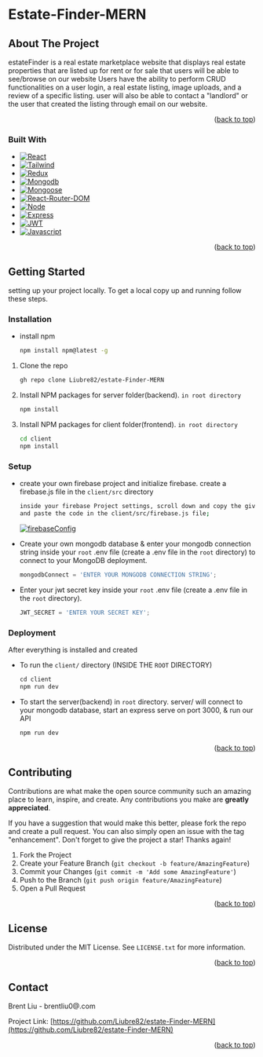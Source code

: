 # Estate-Finder-MERN



<!-- ABOUT THE PROJECT -->
## About The Project
estateFinder is a real estate marketplace website that displays real estate properties that are listed up for rent or for sale that 
users will be able to see/browse on our website
Users have the ability to perform CRUD functionalities on a user login, a real estate listing, image uploads, 
and a review of a specific listing. user will also be able to contact a "landlord" or the user that created the listing through email on our website.


<p align="right">(<a href="#readme-top">back to top</a>)</p>



### Built With

* [![React][React.js]][React-url]
* [![Tailwind][Tailwind.com]][Tailwind-url]
* [![Redux][Redux.com]][Redux-url]
* [![Mongodb][Mongodb.com]][Mongodb-url]
* [![Mongoose][Mongoose.js]][Mongoose-url]
* [![React-Router-DOM][React-Router-DOM]][React-Router-DOM-url]
* [![Node][Node.js]][Node-url]
* [![Express][Express.js]][Express-url]
* [![JWT][JWT.io]][JWT-url]
* [![Javascript][Javascript.com]][Javascript-url]

<p align="right">(<a href="#readme-top">back to top</a>)</p>



<!-- GETTING STARTED -->
## Getting Started

setting up your project locally. To get a local copy up and running follow these steps.

### Installation

* install npm
  ```sh
  npm install npm@latest -g
  ```

1. Clone the repo
   ```sh
   gh repo clone Liubre82/estate-Finder-MERN
   ```
   
2. Install NPM packages for server folder(backend). `in root directory`
   ```sh
   npm install
   ```
   
3. Install NPM packages for client folder(frontend). `in root directory`
   ```sh
   cd client
   npm install
   ```


### Setup

* create your own firebase project and initialize firebase. create a firebase.js file in the `client/src` directory

  ```sh
  inside your firebase Project settings, scroll down and copy the given firebase initializer code
  and paste the code in the client/src/firebase.js file;
   ```
  [![firebaseConfig][firebase-config-img]][firebase-config-img-url]
   
* Create your own mongodb database & enter your mongodb connection string inside your `root` .env file (create a .env file in the `root` directory)
  to connect to your MongoDB deployment.
   ```js
   mongodbConnect = 'ENTER YOUR MONGODB CONNECTION STRING';
   ```
   
* Enter your jwt secret key inside your `root` .env file (create a .env file in the `root` directory).
   ```js
   JWT_SECRET = 'ENTER YOUR SECRET KEY';
   ```


### Deployment

After everything is installed and created
   
* To run the `client/` directory (INSIDE THE `ROOT` DIRECTORY)
   ```js
   cd client
   npm run dev
   ```
   
* To start the server(backend)  in `root` directory. server/ will connect to your mongodb database, start an express serve on port 3000, & run our API
   ```js
   npm run dev
   ```



<p align="right">(<a href="#readme-top">back to top</a>)</p>




<!-- CONTRIBUTING -->
## Contributing

Contributions are what make the open source community such an amazing place to learn, inspire, and create. Any contributions you make are **greatly appreciated**.

If you have a suggestion that would make this better, please fork the repo and create a pull request. You can also simply open an issue with the tag "enhancement".
Don't forget to give the project a star! Thanks again!

1. Fork the Project
2. Create your Feature Branch (`git checkout -b feature/AmazingFeature`)
3. Commit your Changes (`git commit -m 'Add some AmazingFeature'`)
4. Push to the Branch (`git push origin feature/AmazingFeature`)
5. Open a Pull Request

<p align="right">(<a href="#readme-top">back to top</a>)</p>



<!-- LICENSE -->
## License

Distributed under the MIT License. See `LICENSE.txt` for more information.

<p align="right">(<a href="#readme-top">back to top</a>)</p>



<!-- CONTACT -->
## Contact

Brent Liu -  brentliu0@.com

Project Link: [https://github.com/Liubre82/estate-Finder-MERN](https://github.com/Liubre82/estate-Finder-MERN)

<p align="right">(<a href="#readme-top">back to top</a>)</p>


<!-- MARKDOWN LINKS & IMAGES -->
<!-- https://www.markdownguide.org/basic-syntax/#reference-style-links -->
[contributors-shield]: https://img.shields.io/github/contributors/github_username/repo_name.svg?style=for-the-badge
[contributors-url]: https://github.com/github_username/repo_name/graphs/contributors
[forks-shield]: https://img.shields.io/github/forks/github_username/repo_name.svg?style=for-the-badge
[forks-url]: https://github.com/github_username/repo_name/network/members
[stars-shield]: https://img.shields.io/github/stars/github_username/repo_name.svg?style=for-the-badge
[stars-url]: https://github.com/github_username/repo_name/stargazers
[issues-shield]: https://img.shields.io/github/issues/github_username/repo_name.svg?style=for-the-badge
[issues-url]: https://github.com/github_username/repo_name/issues
[license-shield]: https://img.shields.io/github/license/github_username/repo_name.svg?style=for-the-badge
[license-url]: https://github.com/github_username/repo_name/blob/master/LICENSE.txt
[linkedin-shield]: https://img.shields.io/badge/-LinkedIn-black.svg?style=for-the-badge&logo=linkedin&colorB=555
[linkedin-url]: https://linkedin.com/in/linkedin_username
[product-screenshot]: images/screenshot.png
[firebase-config-img]: https://i.gyazo.com/0fbb4ca62c86e424d2f0c0ee4ddd083a.png
[firebase-config-img-url]: https://i.gyazo.com/0fbb4ca62c86e424d2f0c0ee4ddd083a.png

[React.js]: https://img.shields.io/badge/React-20232A?style=for-the-badge&logo=react&logoColor=61DAFB
[React-url]: https://reactjs.org/
[Tailwind.com]: https://img.shields.io/badge/Tailwind_CSS-38B2AC?style=for-the-badge&logo=tailwind-css&logoColor=white
[Tailwind-url]: https://tailwindcss.com/
[Redux.com]: https://img.shields.io/badge/Redux-593D88?style=for-the-badge&logo=redux&logoColor=white
[Redux-url]: https://redux.js.org/
[Mongodb.com]: https://img.shields.io/badge/MongoDB-4EA94B?style=for-the-badge&logo=mongodb&logoColor=white
[Mongodb-url]: https://www.mongodb.com/
[React-Router-DOM]: https://img.shields.io/badge/React_Router-CA4245?style=for-the-badge&logo=react-router&logoColor=white
[React-Router-DOM-url]: https://reactrouter.com/en/main
[Node.js]: 	https://img.shields.io/badge/Node.js-43853D?style=for-the-badge&logo=node.js&logoColor=white
[Node-url]: https://nodejs.org/en
[Javascript.com]: https://img.shields.io/badge/JavaScript-F7DF1E?style=for-the-badge&logo=javascript&logoColor=black
[Javascript-url]: https://www.javascript.com/
[Express.js]: https://img.shields.io/badge/Express.js-404D59?style=for-the-badge
[Express-url]: https://expressjs.com/
[Mongoose.js]: https://img.shields.io/badge/Mongoose-800020?style=for-the-badge&logo=mongoose 
[Mongoose-url]: https://mongoosejs.com/
[JWT.io]: https://img.shields.io/badge/json%20web%20tokens-323330?style=for-the-badge&logo=json-web-tokens&logoColor=pink
[JWT-url]: https://jwt.io/
